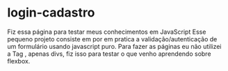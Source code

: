 # login-cadastro

Fiz essa página para testar meus conhecimentos em JavaScript
Esse pequeno projeto consiste em por em pratica a validação/autenticação de um formulário
usando javascript puro.
Para fazer as páginas eu não utilizei a Tag <fom>, apenas divs, fiz isso para testar o que venho aprendendo 
sobre flexbox.
